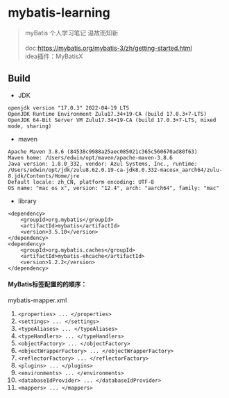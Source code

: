 # mybatis-learning

>
> myBatis 个人学习笔记 温故而知新<br/><br/>
> doc:https://mybatis.org/mybatis-3/zh/getting-started.html <br/>
> idea插件：MyBatisX
>
>

## Build

* JDK

```shell
openjdk version "17.0.3" 2022-04-19 LTS
OpenJDK Runtime Environment Zulu17.34+19-CA (build 17.0.3+7-LTS)
OpenJDK 64-Bit Server VM Zulu17.34+19-CA (build 17.0.3+7-LTS, mixed mode, sharing)
```

* maven

```shell
Apache Maven 3.8.6 (84538c9988a25aec085021c365c560670ad80f63)
Maven home: /Users/edwin/opt/maven/apache-maven-3.8.6
Java version: 1.8.0_332, vendor: Azul Systems, Inc., runtime: /Users/edwin/opt/jdk/zulu8.62.0.19-ca-jdk8.0.332-macosx_aarch64/zulu-8.jdk/Contents/Home/jre
Default locale: zh_CN, platform encoding: UTF-8
OS name: "mac os x", version: "12.4", arch: "aarch64", family: "mac"
```

* library

```shell
<dependency>
    <groupId>org.mybatis</groupId>
    <artifactId>mybatis</artifactId>
    <version>3.5.10</version>
</dependency>
<dependency>
    <groupId>org.mybatis.caches</groupId>
    <artifactId>mybatis-ehcache</artifactId>
    <version>1.2.2</version>
</dependency>
```

#### MyBatis标签配置的的顺序：

mybatis-mapper.xml

1. `<properties> ... </properties>`
2. `<settings> ... </settings>`
3. `<typeAliases> ... </typeAliases>`
4. `<typeHandlers> ... </typeHandlers>`
5. `<objectFactory> ... </objectFactory>`
6. `<objectWrapperFactory> ... </objectWrapperFactory>`
7. `<reflectorFactory> ... </reflectorFactory>`
8. `<plugins> ... </plugins>`
9. `<environments> ... </environments>`
10. `<databaseIdProvider> ... </databaseIdProvider>`
11. `<mappers> ... </mappers>`
